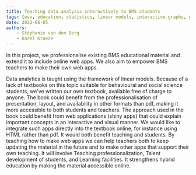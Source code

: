 ```yaml
---
title: Teaching data analysis interactively to BMS students
tags: [wsv, education, statistics, linear models, interactive graphs, widgets, shiny]
date: 2022-06-05
authors:
    - Stéphanie van den Berg
    - Karel Kroeze
---
```


In this project, we professionalise existing BMS educational material and extend it to include online web apps. We also aim to empower BMS teachers to make their own web apps.

Data analytics is taught using the framework of linear models. Because of a lack of textbooks on this topic suitable for behavioural and social science students, we've written our own textbook, available free of charge to anyone. The book could benefit from the professionalisation of presentation, layout, and availability in other formats than pdf, making it more accessible to both students and teachers. The approach used in the book could benefit from web applications (shiny apps) that could explain important concepts in an interactive and visual manner. We would like to integrate such apps directly into the textbook online, for instance using HTML rather than pdf. It would both benefit teaching and students. By teaching how to make web apps we can help teachers both to keep updating the material in the future and to make other apps that support their own teaching. It will involve Teaching professionalization, Talent development of students, and Learning facilities. It strengthens hybrid education by making the material accessible online.
